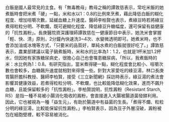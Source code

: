 白飯是國人最常見的主食。有「無毒教母」教母之稱的譚敦慈表示，常吃米飯的她煮飯時會把米煮「硬」一點，米和水以1：0.8的比例來烹煮，藉此降低白飯的糊化程度、增加咀嚼次數，延緩血糖上升速度。醫師李柏賢也表示，煮綠豆時若將綠豆煮得粒粒分明、不軟爛，既可避糊化程度、降低綠豆升糖幅度，還可保留有益健康的「抗性澱粉」。長庚醫院資深護理師譚敦慈在一健康節目中表示，她洗米會掌握「輕、快、清」原則，2分鐘內快速洗3~4次、水變微透明即可。她煮米時，也不會添加油或冰塊等方式，「只要米的品質好，單純水煮的白飯就很好吃了。」譚敦慈表示，農業部建議以電子鍋煮飯時，米和水的比率為1：1.2，也就是1杯米加1.2杯水，但因她有家族糖尿病史，很擔心自己也會罹患糖尿病，「所以，我煮飯時的米：水比例為1：0.8。有研究指出，當米煮得硬一點，糊化程度會比較小、咀嚼次數也會較多，血糖飆升速度就相對來得慢一些。針對大家愛吃的綠豆湯，林口長庚胃腸肝膽科教授、醫師李柏賢，接受《三立新聞網》採訪時表示，綠豆湯的煮法會影響其健康效益，若煮得粒粒分明、不軟爛，也比較能降低糊化效果，進而不飆升血糖，且能保留較多的「抗性澱粉」。李柏賢說明，抗性澱粉（Resistant Starch, RS）是指一種不易被小腸消化吸收的澱粉，會直接進入大腸被腸道菌發酵利用。因此，它也被視為一種「益生元」，有助於腸道中有益菌的生長。「煮得不爛、粒粒分明的綠豆湯，比較能保留抗性澱粉。」李柏賢表示，因為豆子外層沒破，澱粉被包在細胞壁裡，較不容易被消化。